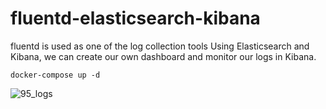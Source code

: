 # fluentd-elasticsearch-kibana

fluentd is used as one of the log collection tools
Using Elasticsearch and Kibana, we can create our own dashboard and monitor our logs in Kibana.

```
docker-compose up -d
```

![95_logs](https://github.com/user-attachments/assets/c4545213-9916-4426-ac50-b208ccaf9c5c)
